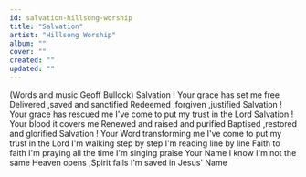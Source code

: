 ```yaml
---
id: salvation-hillsong-worship
title: "Salvation"
artist: "Hillsong Worship"
album: ""
cover: ""
created: ""
updated: ""
---
```


(Words and music Geoff Bullock)
Salvation !
Your grace has set me free
Delivered ,saved and sanctified
Redeemed ,forgiven ,justified
Salvation !
Your grace has rescued me
I've come to put my trust in the Lord
Salvation !
Your blood it covers me
Renewed and raised and purified
Baptised ,restored and glorified
Salvation !
Your Word transforming me
I've come to put my trust in the Lord
I'm walking step by step
I'm reading line by line
Faith to faith I'm praying all the time
I'm singing praise Your Name
I know I'm not the same
Heaven opens ,Spirit falls
I'm saved in Jesus' Name